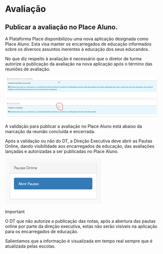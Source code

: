 ﻿# Avaliação 

## Publicar a avaliação no Place Aluno. 

A Plataforma Place disponibilizou uma nova aplicação designada como Place Aluno. Esta visa manter os encarregados de educação informados sobre os diversos assuntos inerentes à educação dos seus educandos. 


No que diz respeito à avaliação é necessário que o diretor de turma autorize a publicação da avaliação na nova aplicação após o término das reuniões de avaliação. 

![Publicar](../../images/Place21/Alunos/publicar.PNG)


A validação para publicar a avaliação no Place Aluno está abaixo da marcação da reunião concluída e encerrada. 


Após a validação ou não do DT, a Direção Executiva deve abrir as Pautas Online, dando visibilidade aos encarregados de educação, das avaliações lançadas e autorizadas a ser publicadas no Place Aluno. 

![Abrirpautas](../../images/Place21/Alunos/abrirpautas.PNG)
















> [!IMPORTANT]  
> O DT que não autorize a publicação das notas, após a abertura das pautas online por parte da direção executiva, estas não serão visíveis na aplicação para os encarregados de educação. 


Salientamos que a informação é visualizada em tempo real sempre que é atualizada pelas escolas.

